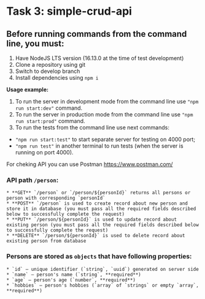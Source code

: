 # Task 3: simple-crud-api

## Before running commands from the command line, you must:

1. Have NodeJS LTS version (16.13.0 at the time of test development)
2. Clone a repository using git
3. Switch to develop branch
4. Install dependencies using `npm i`

**Usage example:**

1. To run the server in development mode from the command line use `"npm run start:dev"` command.
2. To run the server in production mode from the command line use `"npm run start:prod"` command.
3. To run the tests from the command line use next commands:

- `"npm run start:test"` to start separate server for testing on 4000 port;
- `"npm run test"` in another terminal to run tests (when the server is running on port 4000).

For cheking API  you can use Postman https://www.postman.com/
### API path `/person`:

    * **GET** `/person` or `/person/${personId}` returns all persons or person with corresponding `personId`
    * **POST** `/person` is used to create record about new person and store it in database (you must pass all the required fields described below to successfully complete the request)
    * **PUT** `/person/${personId}` is used to update record about existing person (you must pass all the required fields described below to successfully complete the request)
    * **DELETE** `/person/${personId}` is used to delete record about existing person from database

### Persons are stored as `objects` that have following properties:

    * `id` — unique identifier (`string`, `uuid`) generated on server side
    * `name` — person's name (`string`, **required**)
    * `age` — person's age (`number`, **required**)
    * `hobbies` — person's hobbies (`array` of `strings` or empty `array`, **required**)
